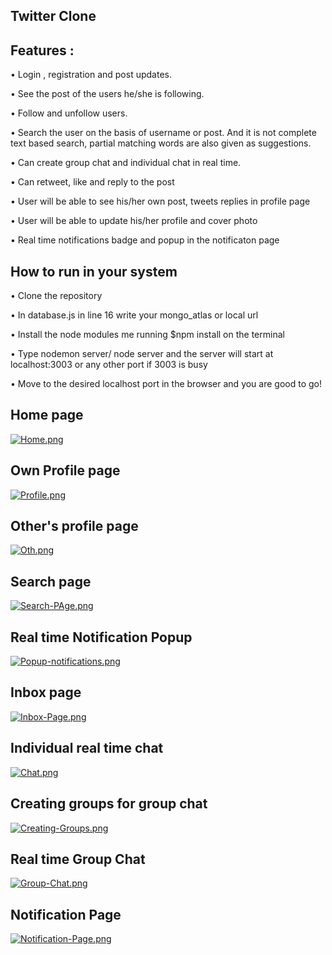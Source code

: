 
## Twitter Clone

## Features :
• Login , registration and post updates.

• See the post of the users he/she is following.

• Follow and unfollow users.

• Search the user on the basis of username or post. And it is not complete text based search, partial matching words are also 
given as suggestions.

• Can create group chat and individual chat in real time.

• Can retweet, like and reply to the post

• User will be able to see his/her own post, tweets replies in profile page

• User will be able to update his/her profile and cover photo

• Real time notifications badge and popup in the notificaton page 

 ## How to run in your system
 
• Clone the repository

• In database.js in line 16 write your mongo_atlas or local url

• Install the node modules me running $npm install on the terminal

• Type nodemon server/ node server and the server will start at localhost:3003 or any other port if 3003 is busy

• Move to the desired localhost port in the browser and you are good to go!




 ## Home page
[![Home.png](https://i.postimg.cc/cHGkHzWq/Home.png)](https://postimg.cc/nsTGS0MT)


## Own Profile page
[![Profile.png](https://i.postimg.cc/vZRVpwtd/Profile.png)](https://postimg.cc/KRNjMVW9)

## Other's profile page
[![Oth.png](https://i.postimg.cc/Gp677ZYg/Oth.png)](https://postimg.cc/TyqJhNtn)

## Search page
[![Search-PAge.png](https://i.postimg.cc/zvgfj3MH/Search-PAge.png)](https://postimg.cc/D47Fff77)

## Real time Notification Popup
[![Popup-notifications.png](https://i.postimg.cc/3r4FyT1P/Popup-notifications.png)](https://postimg.cc/Sj4M5Hwr)

## Inbox page
[![Inbox-Page.png](https://i.postimg.cc/fL0SbwsC/Inbox-Page.png)](https://postimg.cc/G8dm7nHT)

## Individual real time chat
[![Chat.png](https://i.postimg.cc/0j0Q6jBY/Chat.png)](https://postimg.cc/bSd8Wy8r)

## Creating groups for group chat
[![Creating-Groups.png](https://i.postimg.cc/Rhskbz6r/Creating-Groups.png)](https://postimg.cc/SY91J3fV)

## Real time Group Chat
[![Group-Chat.png](https://i.postimg.cc/QxvPBmcq/Group-Chat.png)](https://postimg.cc/dLmnp8H7)

## Notification Page
[![Notification-Page.png](https://i.postimg.cc/DZz5p4qZ/Notification-Page.png)](https://postimg.cc/B8dxX679)

